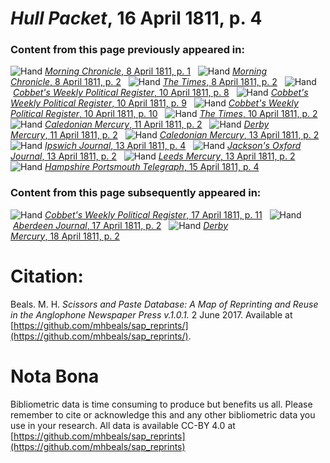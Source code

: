 # *Hull Packet*, 16 April 1811, p. 4  
  
### Content from this page previously appeared in:  
![Hand](http://scissorsandpaste.net/wp-content/uploads/2017/06/smallhandpointer.png) [*Morning Chronicle*, 8 April 1811, p. 1](https://mhbeals.github.io/sap_html/Morning-Chronicle/Morning-Chronicle-8-April-1811-p-1)  
![Hand](http://scissorsandpaste.net/wp-content/uploads/2017/06/smallhandpointer.png) [*Morning Chronicle*, 8 April 1811, p. 2](https://mhbeals.github.io/sap_html/Morning-Chronicle/Morning-Chronicle-8-April-1811-p-2)  
![Hand](http://scissorsandpaste.net/wp-content/uploads/2017/06/smallhandpointer.png) [*The Times*, 8 April 1811, p. 2](https://mhbeals.github.io/sap_html/The-Times/The-Times-8-April-1811-p-2)  
![Hand](http://scissorsandpaste.net/wp-content/uploads/2017/06/smallhandpointer.png) [*Cobbet's Weekly Political Register*, 10 April 1811, p. 8](https://mhbeals.github.io/sap_html/Cobbet's-Weekly-Political-Register/Cobbet's-Weekly-Political-Register-10-April-1811-p-8)  
![Hand](http://scissorsandpaste.net/wp-content/uploads/2017/06/smallhandpointer.png) [*Cobbet's Weekly Political Register*, 10 April 1811, p. 9](https://mhbeals.github.io/sap_html/Cobbet's-Weekly-Political-Register/Cobbet's-Weekly-Political-Register-10-April-1811-p-9)  
![Hand](http://scissorsandpaste.net/wp-content/uploads/2017/06/smallhandpointer.png) [*Cobbet's Weekly Political Register*, 10 April 1811, p. 10](https://mhbeals.github.io/sap_html/Cobbet's-Weekly-Political-Register/Cobbet's-Weekly-Political-Register-10-April-1811-p-10)  
![Hand](http://scissorsandpaste.net/wp-content/uploads/2017/06/smallhandpointer.png) [*The Times*, 10 April 1811, p. 2](https://mhbeals.github.io/sap_html/The-Times/The-Times-10-April-1811-p-2)  
![Hand](http://scissorsandpaste.net/wp-content/uploads/2017/06/smallhandpointer.png) [*Caledonian Mercury*, 11 April 1811, p. 2](https://mhbeals.github.io/sap_html/Caledonian-Mercury/Caledonian-Mercury-11-April-1811-p-2)  
![Hand](http://scissorsandpaste.net/wp-content/uploads/2017/06/smallhandpointer.png) [*Derby Mercury*, 11 April 1811, p. 2](https://mhbeals.github.io/sap_html/Derby-Mercury/Derby-Mercury-11-April-1811-p-2)  
![Hand](http://scissorsandpaste.net/wp-content/uploads/2017/06/smallhandpointer.png) [*Caledonian Mercury*, 13 April 1811, p. 2](https://mhbeals.github.io/sap_html/Caledonian-Mercury/Caledonian-Mercury-13-April-1811-p-2)  
![Hand](http://scissorsandpaste.net/wp-content/uploads/2017/06/smallhandpointer.png) [*Ipswich Journal*, 13 April 1811, p. 4](https://mhbeals.github.io/sap_html/Ipswich-Journal/Ipswich-Journal-13-April-1811-p-4)  
![Hand](http://scissorsandpaste.net/wp-content/uploads/2017/06/smallhandpointer.png) [*Jackson's Oxford Journal*, 13 April 1811, p. 2](https://mhbeals.github.io/sap_html/Jackson's-Oxford-Journal/Jackson's-Oxford-Journal-13-April-1811-p-2)  
![Hand](http://scissorsandpaste.net/wp-content/uploads/2017/06/smallhandpointer.png) [*Leeds Mercury*, 13 April 1811, p. 2](https://mhbeals.github.io/sap_html/Leeds-Mercury/Leeds-Mercury-13-April-1811-p-2)  
![Hand](http://scissorsandpaste.net/wp-content/uploads/2017/06/smallhandpointer.png) [*Hampshire Portsmouth Telegraph*, 15 April 1811, p. 4](https://mhbeals.github.io/sap_html/Hampshire-Portsmouth-Telegraph/Hampshire-Portsmouth-Telegraph-15-April-1811-p-4)  
  
### Content from this page subsequently appeared in:  
![Hand](http://scissorsandpaste.net/wp-content/uploads/2017/06/smallhandpointer.png) [*Cobbet's Weekly Political Register*, 17 April 1811, p. 11](https://mhbeals.github.io/sap_html/Cobbet's-Weekly-Political-Register/Cobbet's-Weekly-Political-Register-17-April-1811-p-11)  
![Hand](http://scissorsandpaste.net/wp-content/uploads/2017/06/smallhandpointer.png) [*Aberdeen Journal*, 17 April 1811, p. 2](https://mhbeals.github.io/sap_html/Aberdeen-Journal/Aberdeen-Journal-17-April-1811-p-2)  
![Hand](http://scissorsandpaste.net/wp-content/uploads/2017/06/smallhandpointer.png) [*Derby Mercury*, 18 April 1811, p. 2](https://mhbeals.github.io/sap_html/Derby-Mercury/Derby-Mercury-18-April-1811-p-2)  


# Citation: 

Beals. M. H. *Scissors and Paste Database: A Map of Reprinting and Reuse in the Anglophone Newspaper Press v.1.0.1.* 2 June 2017. Available at [https://github.com/mhbeals/sap_reprints/](https://github.com/mhbeals/sap_reprints/). 

# Nota Bona

Bibliometric data is time consuming to produce but benefits us all. Please remember to cite or acknowledge this and any other bibliometric data you use in your research. All data is available CC-BY 4.0 at [https://github.com/mhbeals/sap_reprints](https://github.com/mhbeals/sap_reprints)